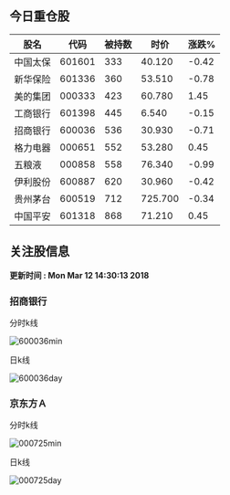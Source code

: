 
## 今日重仓股 

|股名|代码|被持数|时价|涨跌%|
|---|---|---|---|---|
|中国太保|601601|333|40.120|-0.42|
|新华保险|601336|360|53.510|-0.78|
|美的集团|000333|423|60.780|1.45|
|工商银行|601398|445|6.540|-0.15|
|招商银行|600036|536|30.930|-0.71|
|格力电器|000651|552|53.280|0.45|
|五粮液|000858|558|76.340|-0.99|
|伊利股份|600887|620|30.960|-0.42|
|贵州茅台|600519|712|725.700|-0.34|
|中国平安|601318|868|71.210|0.45|

## 关注股信息
**更新时间 : Mon Mar 12 14:30:13 2018**
### 招商银行 
分时k线

![600036min](http://image.sinajs.cn/newchart/min/n/sh600036.gif)

日k线

![600036day](http://image.sinajs.cn/newchart/daily/n/sh600036.gif)

### 京东方Ａ 
分时k线

![000725min](http://image.sinajs.cn/newchart/min/n/sz000725.gif)

日k线

![000725day](http://image.sinajs.cn/newchart/daily/n/sz000725.gif)
